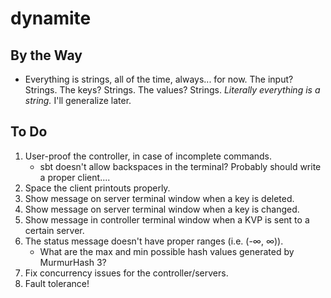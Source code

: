 dynamite
=========

## By the Way
- Everything is strings, all of the time, always... for now. The input? Strings. The keys? Strings. The values? Strings. *Literally everything is a string.* I'll generalize later.

## To Do
1. User-proof the controller, in case of incomplete commands.
	- sbt doesn't allow backspaces in the terminal? Probably should write a proper client....
2. Space the client printouts properly.
3. Show message on server terminal window when a key is deleted.
4. Show message on server terminal window when a key is changed.
5. Show message in controller terminal window when a KVP is sent to a certain server.
6. The status message doesn't have proper ranges (i.e. (-∞, ∞)).
	- What are the max and min possible hash values generated by MurmurHash 3?
2. Fix concurrency issues for the controller/servers.
3. Fault tolerance!